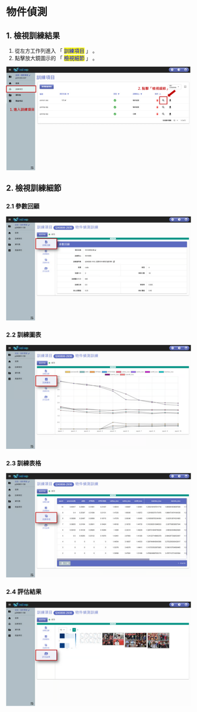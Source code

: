 # 物件偵測

## 1. 檢視訓練結果

1. 從左方工作列進入 「 <mark style="color:blue;">訓練項目</mark> 」 。
2. 點擊放大鏡圖示的 「 <mark style="color:blue;">檢視細節</mark> 」 。

![alt text](image-7.png)

## 2. 檢視訓練細節

### 2.1 參數回顧

![alt text](image-8.png)

### 2.2 訓練圖表

![alt text](image-9.png)

### 2.3 訓練表格

![alt text](image-10.png)

### 2.4 評估結果

![alt text](image-11.png)
